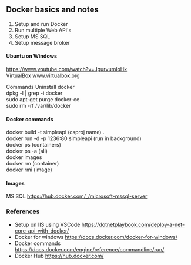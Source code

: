 ## Docker basics and notes

1. Setup and run Docker
2. Run multiple Web API's
3. Setup MS SQL
4. Setup message broker

#### Ubuntu on Windows 
https://www.youtube.com/watch?v=JgurvumloHk  
VirtualBox www.virtualbox.org  

Commands
Uninstall docker  
dpkg -l | grep -i docker  
sudo apt-get purge docker-ce  
sudo rm -rf /var/lib/docker  

#### Docker commands
docker build -t simpleapi (csproj name) .  
docker run -d -p 1236:80 simpleapi (run in background)  
docker ps (containers)  
docker ps -a (all)  
docker images  
docker rm (container)  
docker rmi (image)  

#### Images
MS SQL https://hub.docker.com/_/microsoft-mssql-server

### References
- Setup on IIS using VSCode https://dotnetplaybook.com/deploy-a-net-core-api-with-docker/
- Docker for windows https://docs.docker.com/docker-for-windows/
- Docker commands https://docs.docker.com/engine/reference/commandline/run/
- Docker Hub https://hub.docker.com/ 
